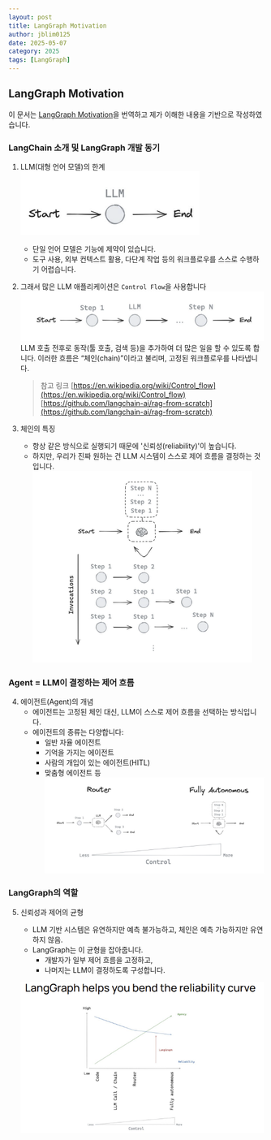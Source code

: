 ```yaml
---
layout: post
title: LangGraph Motivation
author: jblim0125
date: 2025-05-07
category: 2025
tags: [LangGraph]
---
```


## LangGraph Motivation

이 문서는 [LangGraph Motivation](https://files.cdn.thinkific.com/file_uploads/967498/attachments/ecd/3cc/6d3/LangChain_Academy_-_Introduction_to_LangGraph_-_Motivation.pdf)을 번역하고 제가 이해한 내용을 기반으로 작성하였습니다.

### LangChain 소개 및 LangGraph 개발 동기

1. LLM(대형 언어 모델)의 한계
    ![alt text](/assets/images/langgraph/langgraph-motivation/image.png)
    * 단일 언어 모델은 기능에 제약이 있습니다.
    * 도구 사용, 외부 컨텍스트 활용, 다단계 작업 등의 워크플로우를 스스로 수행하기 어렵습니다.

2. 그래서 많은 LLM 애플리케이션은 `Control Flow`을 사용합니다
    ![alt text](/assets/images/langgraph/langgraph-motivation/image-1.png)
    LLM 호출 전후로 동작(툴 호출, 검색 등)을 추가하여 더 많은 일을 할 수 있도록 합니다.
    이러한 흐름은 “체인(chain)”이라고 불리며, 고정된 워크플로우를 나타냅니다.
    > 참고 링크
    [https://en.wikipedia.org/wiki/Control_flow](https://en.wikipedia.org/wiki/Control_flow)
    [https://github.com/langchain-ai/rag-from-scratch](https://github.com/langchain-ai/rag-from-scratch)

3. 체인의 특징
    * 항상 같은 방식으로 실행되기 때문에 '신뢰성(reliability)'이 높습니다.
    * 하지만, 우리가 진짜 원하는 건 LLM 시스템이 스스로 제어 흐름을 결정하는 것입니다.
    ![alt text](/assets/images/langgraph/langgraph-motivation/image-2.png)

### Agent = LLM이 결정하는 제어 흐름

4. 에이전트(Agent)의 개념
    * 에이전트는 고정된 체인 대신, LLM이 스스로 제어 흐름을 선택하는 방식입니다.
    * 에이전트의 종류는 다양합니다:
      * 일반 자율 에이전트
      * 기억을 가지는 에이전트
      * 사람의 개입이 있는 에이전트(HITL)
      * 맞춤형 에이전트 등
    ![alt text](/assets/images/langgraph/langgraph-motivation/image-3.png)

### LangGraph의 역할

5. 신뢰성과 제어의 균형
    * LLM 기반 시스템은 유연하지만 예측 불가능하고, 체인은 예측 가능하지만 유연하지 않음.
    * LangGraph는 이 균형을 잡아줍니다.
      * 개발자가 일부 제어 흐름을 고정하고,
      * 나머지는 LLM이 결정하도록 구성합니다.

    ![alt text](/assets/images/langgraph/langgraph-motivation/image-4.png)